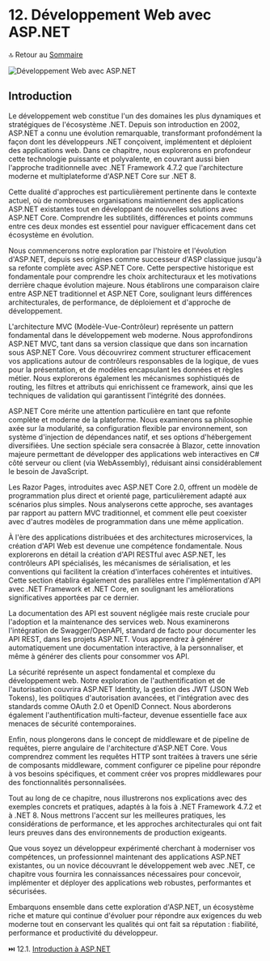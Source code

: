 # 12. Développement Web avec ASP.NET

🔝 Retour au [Sommaire](/SOMMAIRE.md)

![Développement Web avec ASP.NET](https://via.placeholder.com/800x200?text=D%C3%A9veloppement+Web+avec+ASP.NET)

## Introduction

Le développement web constitue l'un des domaines les plus dynamiques et stratégiques de l'écosystème .NET. Depuis son introduction en 2002, ASP.NET a connu une évolution remarquable, transformant profondément la façon dont les développeurs .NET conçoivent, implémentent et déploient des applications web. Dans ce chapitre, nous explorerons en profondeur cette technologie puissante et polyvalente, en couvrant aussi bien l'approche traditionnelle avec .NET Framework 4.7.2 que l'architecture moderne et multiplateforme d'ASP.NET Core sur .NET 8.

Cette dualité d'approches est particulièrement pertinente dans le contexte actuel, où de nombreuses organisations maintiennent des applications ASP.NET existantes tout en développant de nouvelles solutions avec ASP.NET Core. Comprendre les subtilités, différences et points communs entre ces deux mondes est essentiel pour naviguer efficacement dans cet écosystème en évolution.

Nous commencerons notre exploration par l'histoire et l'évolution d'ASP.NET, depuis ses origines comme successeur d'ASP classique jusqu'à sa refonte complète avec ASP.NET Core. Cette perspective historique est fondamentale pour comprendre les choix architecturaux et les motivations derrière chaque évolution majeure. Nous établirons une comparaison claire entre ASP.NET traditionnel et ASP.NET Core, soulignant leurs différences architecturales, de performance, de déploiement et d'approche de développement.

L'architecture MVC (Modèle-Vue-Contrôleur) représente un pattern fondamental dans le développement web moderne. Nous approfondirons ASP.NET MVC, tant dans sa version classique que dans son incarnation sous ASP.NET Core. Vous découvrirez comment structurer efficacement vos applications autour de contrôleurs responsables de la logique, de vues pour la présentation, et de modèles encapsulant les données et règles métier. Nous explorerons également les mécanismes sophistiqués de routing, les filtres et attributs qui enrichissent ce framework, ainsi que les techniques de validation qui garantissent l'intégrité des données.

ASP.NET Core mérite une attention particulière en tant que refonte complète et moderne de la plateforme. Nous examinerons sa philosophie axée sur la modularité, sa configuration flexible par environnement, son système d'injection de dépendances natif, et ses options d'hébergement diversifiées. Une section spéciale sera consacrée à Blazor, cette innovation majeure permettant de développer des applications web interactives en C# côté serveur ou client (via WebAssembly), réduisant ainsi considérablement le besoin de JavaScript.

Les Razor Pages, introduites avec ASP.NET Core 2.0, offrent un modèle de programmation plus direct et orienté page, particulièrement adapté aux scénarios plus simples. Nous analyserons cette approche, ses avantages par rapport au pattern MVC traditionnel, et comment elle peut coexister avec d'autres modèles de programmation dans une même application.

À l'ère des applications distribuées et des architectures microservices, la création d'API Web est devenue une compétence fondamentale. Nous explorerons en détail la création d'API RESTful avec ASP.NET, les contrôleurs API spécialisés, les mécanismes de sérialisation, et les conventions qui facilitent la création d'interfaces cohérentes et intuitives. Cette section établira également des parallèles entre l'implémentation d'API avec .NET Framework et .NET Core, en soulignant les améliorations significatives apportées par ce dernier.

La documentation des API est souvent négligée mais reste cruciale pour l'adoption et la maintenance des services web. Nous examinerons l'intégration de Swagger/OpenAPI, standard de facto pour documenter les API REST, dans les projets ASP.NET. Vous apprendrez à générer automatiquement une documentation interactive, à la personnaliser, et même à générer des clients pour consommer vos API.

La sécurité représente un aspect fondamental et complexe du développement web. Notre exploration de l'authentification et de l'autorisation couvrira ASP.NET Identity, la gestion des JWT (JSON Web Tokens), les politiques d'autorisation avancées, et l'intégration avec des standards comme OAuth 2.0 et OpenID Connect. Nous aborderons également l'authentification multi-facteur, devenue essentielle face aux menaces de sécurité contemporaines.

Enfin, nous plongerons dans le concept de middleware et de pipeline de requêtes, pierre angulaire de l'architecture d'ASP.NET Core. Vous comprendrez comment les requêtes HTTP sont traitées à travers une série de composants middleware, comment configurer ce pipeline pour répondre à vos besoins spécifiques, et comment créer vos propres middlewares pour des fonctionnalités personnalisées.

Tout au long de ce chapitre, nous illustrerons nos explications avec des exemples concrets et pratiques, adaptés à la fois à .NET Framework 4.7.2 et à .NET 8. Nous mettrons l'accent sur les meilleures pratiques, les considérations de performance, et les approches architecturales qui ont fait leurs preuves dans des environnements de production exigeants.

Que vous soyez un développeur expérimenté cherchant à moderniser vos compétences, un professionnel maintenant des applications ASP.NET existantes, ou un novice découvrant le développement web avec .NET, ce chapitre vous fournira les connaissances nécessaires pour concevoir, implémenter et déployer des applications web robustes, performantes et sécurisées.

Embarquons ensemble dans cette exploration d'ASP.NET, un écosystème riche et mature qui continue d'évoluer pour répondre aux exigences du web moderne tout en conservant les qualités qui ont fait sa réputation : fiabilité, performance et productivité du développeur.

⏭️ 12.1. [Introduction à ASP.NET](/12-developpement-web-avec-asp-dotnet/12-1-introduction-a-asp-dotnet.md)
